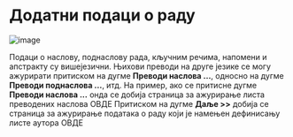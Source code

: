 # Додатни подаци о раду

 ![image](https://user-images.githubusercontent.com/29538544/148250664-287fb862-132c-47e4-8bdb-cdc88713a76e.png)

Подаци о наслову, поднаслову рада, кључним речима, напомени и апстракту су вишејезични. Њихови преводи на друге језике се могу ажурирати притиском на дугме **Преводи наслова ...**, односно на дугме **Преводи поднаслова ...**, итд. 
На пример, ако се притисне дугме  **Преводи наслова ...** онда се добија страница за ажурирање листа преводених наслова ОВДЕ
Притиском на дугме **Даље >>** дoбиja сe стрaницa зa ажурирање података о раду који је намењен дефинисању листе аутора ОВДЕ

